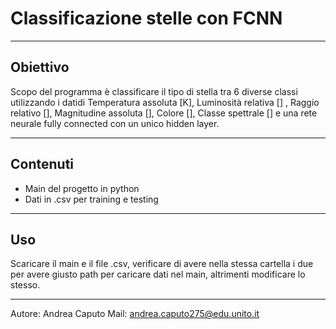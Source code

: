 # Classificazione stelle con FCNN

---

## Obiettivo
 Scopo del programma è classificare il tipo di stella tra 6 diverse classi utilizzando i datidi 
 Temperatura assoluta [K], Luminosità relativa [] , Raggio relativo [], Magnitudine assoluta 
 [], Colore [], Classe spettrale [] e una rete neurale fully connected con un unico hidden 
 layer.

 ---

 ## Contenuti
  - Main del progetto in python
  - Dati in .csv per training e testing
  
 ---

 ## Uso

 Scaricare il main e il file .csv, verificare di avere nella stessa cartella i due per avere 
 giusto path per caricare dati nel main, altrimenti modificare lo stesso.

 ---

 Autore: Andrea Caputo
 Mail: andrea.caputo275@edu.unito.it
